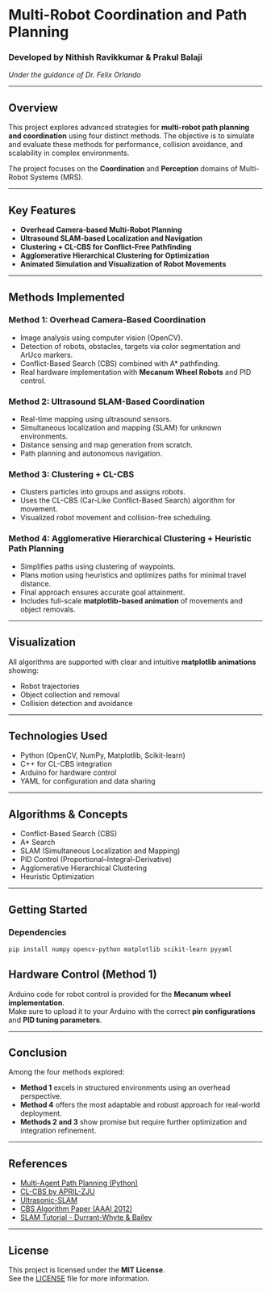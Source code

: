 #  Multi-Robot Coordination and Path Planning

### Developed by Nithish Ravikkumar & Prakul Balaji  
*Under the guidance of Dr. Felix Orlando*

---

## Overview

This project explores advanced strategies for **multi-robot path planning and coordination** using four distinct methods. The objective is to simulate and evaluate these methods for performance, collision avoidance, and scalability in complex environments.

The project focuses on the **Coordination** and **Perception** domains of Multi-Robot Systems (MRS).

---

## Key Features

- **Overhead Camera-based Multi-Robot Planning**
- **Ultrasound SLAM-based Localization and Navigation**
- **Clustering + CL-CBS for Conflict-Free Pathfinding**
- **Agglomerative Hierarchical Clustering for Optimization**
- **Animated Simulation and Visualization of Robot Movements**

---

## Methods Implemented

### Method 1: Overhead Camera-Based Coordination
- Image analysis using computer vision (OpenCV).
- Detection of robots, obstacles, targets via color segmentation and ArUco markers.
- Conflict-Based Search (CBS) combined with A* pathfinding.
- Real hardware implementation with **Mecanum Wheel Robots** and PID control.

### Method 2: Ultrasound SLAM-Based Coordination
- Real-time mapping using ultrasound sensors.
- Simultaneous localization and mapping (SLAM) for unknown environments.
- Distance sensing and map generation from scratch.
- Path planning and autonomous navigation.

### Method 3: Clustering + CL-CBS
- Clusters particles into groups and assigns robots.
- Uses the CL-CBS (Car-Like Conflict-Based Search) algorithm for movement.
- Visualized robot movement and collision-free scheduling.

### Method 4: Agglomerative Hierarchical Clustering + Heuristic Path Planning
- Simplifies paths using clustering of waypoints.
- Plans motion using heuristics and optimizes paths for minimal travel distance.
- Final approach ensures accurate goal attainment.
- Includes full-scale **matplotlib-based animation** of movements and object removals.

---

## Visualization

All algorithms are supported with clear and intuitive **matplotlib animations** showing:

- Robot trajectories
- Object collection and removal
- Collision detection and avoidance

---

## Technologies Used

- Python (OpenCV, NumPy, Matplotlib, Scikit-learn)
- C++ for CL-CBS integration
- Arduino for hardware control
- YAML for configuration and data sharing

---

## Algorithms & Concepts

- Conflict-Based Search (CBS)
- A* Search
- SLAM (Simultaneous Localization and Mapping)
- PID Control (Proportional–Integral–Derivative)
- Agglomerative Hierarchical Clustering
- Heuristic Optimization

---

## Getting Started

### Dependencies
```bash
pip install numpy opencv-python matplotlib scikit-learn pyyaml
```
## Hardware Control (Method 1)

Arduino code for robot control is provided for the **Mecanum wheel implementation**.  
Make sure to upload it to your Arduino with the correct **pin configurations** and **PID tuning parameters**.

---

## Conclusion

Among the four methods explored:

- **Method 1** excels in structured environments using an overhead perspective.
- **Method 4** offers the most adaptable and robust approach for real-world deployment.
- **Methods 2 and 3** show promise but require further optimization and integration refinement.

---

## References

- [Multi-Agent Path Planning (Python)](https://github.com/atb033/multi_agent_path_planning)
- [CL-CBS by APRIL-ZJU](https://github.com/APRIL-ZJU/CL-CBS)
- [Ultrasonic-SLAM](https://github.com/PatelVatsalB21/Ultrasonic-SLAM)
- [CBS Algorithm Paper (AAAI 2012)](https://people.engr.tamu.edu/guni/Papers/CBS-AAAI12.pdf)
- [SLAM Tutorial - Durrant-Whyte & Bailey](https://people.eecs.berkeley.edu/~pabbeel/cs287-fa09/readings/Durrant-Whyte_Bailey_SLAM-tutorial-I.pdf)

---

## License

This project is licensed under the **MIT License**.  
See the [LICENSE](LICENSE) file for more information.
